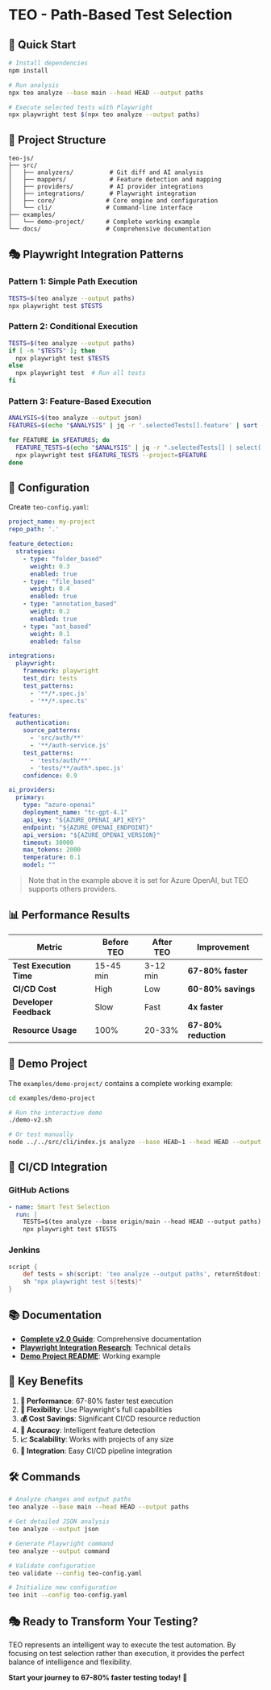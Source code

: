 # TEO - Path-Based Test Selection

## 🎯 **Quick Start**

```bash
# Install dependencies
npm install

# Run analysis
npx teo analyze --base main --head HEAD --output paths

# Execute selected tests with Playwright
npx playwright test $(npx teo analyze --output paths)
```

## 📁 **Project Structure**

```
teo-js/
├── src/
│   ├── analyzers/          # Git diff and AI analysis
│   ├── mappers/            # Feature detection and mapping
│   ├── providers/          # AI provider integrations
│   ├── integrations/       # Playwright integration
│   ├── core/              # Core engine and configuration
│   └── cli/               # Command-line interface
├── examples/
│   └── demo-project/      # Complete working example
└── docs/                  # Comprehensive documentation
```

## 🎭 **Playwright Integration Patterns**

### **Pattern 1: Simple Path Execution**
```bash
TESTS=$(teo analyze --output paths)
npx playwright test $TESTS
```

### **Pattern 2: Conditional Execution**
```bash
TESTS=$(teo analyze --output paths)
if [ -n "$TESTS" ]; then
  npx playwright test $TESTS
else
  npx playwright test  # Run all tests
fi
```

### **Pattern 3: Feature-Based Execution**
```bash
ANALYSIS=$(teo analyze --output json)
FEATURES=$(echo "$ANALYSIS" | jq -r '.selectedTests[].feature' | sort -u)

for FEATURE in $FEATURES; do
  FEATURE_TESTS=$(echo "$ANALYSIS" | jq -r ".selectedTests[] | select(.feature==\"$FEATURE\") | .path")
  npx playwright test $FEATURE_TESTS --project=$FEATURE
done
```

## 🔧 **Configuration**

Create `teo-config.yaml`:

```yaml
project_name: my-project
repo_path: '.'

feature_detection:
  strategies:
    - type: "folder_based"
      weight: 0.3
      enabled: true
    - type: "file_based" 
      weight: 0.4
      enabled: true
    - type: "annotation_based"
      weight: 0.2
      enabled: true
    - type: "ast_based"
      weight: 0.1
      enabled: false

integrations:
  playwright:
    framework: playwright
    test_dir: tests
    test_patterns:
      - '**/*.spec.js'
      - '**/*.spec.ts'

features:
  authentication:
    source_patterns:
      - 'src/auth/**'
      - '**/auth-service.js'
    test_patterns:
      - 'tests/auth/**'
      - 'tests/**/auth*.spec.js'
    confidence: 0.9

ai_providers:
  primary:
    type: "azure-openai"
    deployment_name: "tc-gpt-4.1"
    api_key: "${AZURE_OPENAI_API_KEY}"
    endpoint: "${AZURE_OPENAI_ENDPOINT}"
    api_version: "${AZURE_OPENAI_VERSION}"
    timeout: 30000
    max_tokens: 2000
    temperature: 0.1
    model: ""
```

> Note that in the example above it is set for Azure OpenAI, but TEO supports others providers.

## 📊 **Performance Results**

| Metric | Before TEO | After TEO | Improvement |
|--------|------------|-----------|-------------|
| **Test Execution Time** | 15-45 min | 3-12 min | **67-80% faster** |
| **CI/CD Cost** | High | Low | **60-80% savings** |
| **Developer Feedback** | Slow | Fast | **4x faster** |
| **Resource Usage** | 100% | 20-33% | **67-80% reduction** |

## 🎯 **Demo Project**

The `examples/demo-project/` contains a complete working example:

```bash
cd examples/demo-project

# Run the interactive demo
./demo-v2.sh

# Or test manually
node ../../src/cli/index.js analyze --base HEAD~1 --head HEAD --output paths
```

## 🔄 **CI/CD Integration**

### **GitHub Actions**
```yaml
- name: Smart Test Selection
  run: |
    TESTS=$(teo analyze --base origin/main --head HEAD --output paths)
    npx playwright test $TESTS
```

### **Jenkins**
```groovy
script {
    def tests = sh(script: 'teo analyze --output paths', returnStdout: true).trim()
    sh "npx playwright test ${tests}"
}
```

## 📚 **Documentation**

- **[Complete v2.0 Guide](docs/v2-complete-guide.md)**: Comprehensive documentation
- **[Playwright Integration Research](docs/playwright-integration-research.md)**: Technical details
- **[Demo Project README](examples/demo-project/README.md)**: Working example

## 🎊 **Key Benefits**

1. **🚀 Performance**: 67-80% faster test execution
2. **🔧 Flexibility**: Use Playwright's full capabilities
3. **💰 Cost Savings**: Significant CI/CD resource reduction
4. **🎯 Accuracy**: Intelligent feature detection
5. **📈 Scalability**: Works with projects of any size
6. **🔄 Integration**: Easy CI/CD pipeline integration

## 🛠️ **Commands**

```bash
# Analyze changes and output paths
teo analyze --base main --head HEAD --output paths

# Get detailed JSON analysis
teo analyze --output json

# Generate Playwright command
teo analyze --output command

# Validate configuration
teo validate --config teo-config.yaml

# Initialize new configuration
teo init --config teo-config.yaml
```

## 🎭 **Ready to Transform Your Testing?**

TEO represents an intelligent way to execute the test automation. By focusing on test selection rather than execution, it provides the perfect balance of intelligence and flexibility.

**Start your journey to 67-80% faster testing today!** 🚀